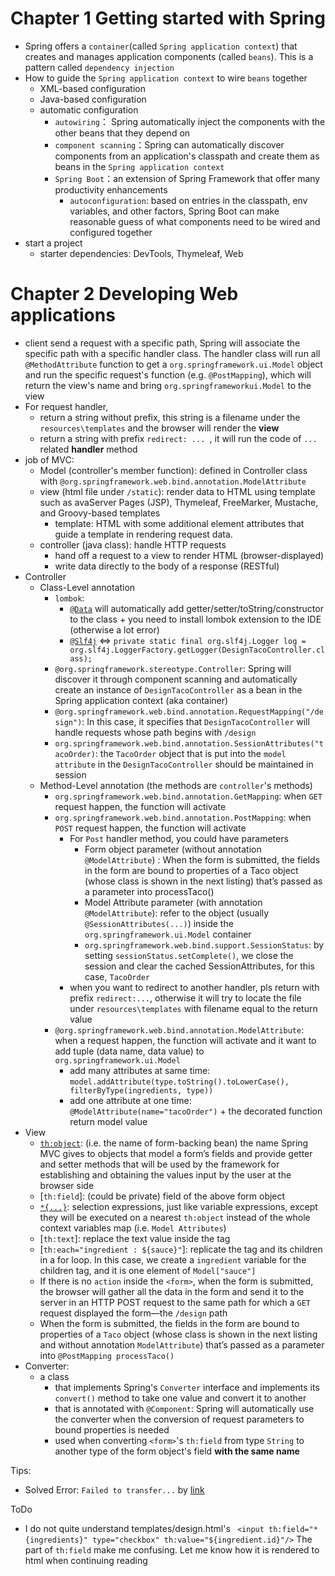 # Chapter 1 Getting started with Spring
- Spring offers a `container`(called `Spring application context`) that creates and manages application components (called `beans`). This is a pattern called `dependency injection`
- How to guide the `Spring application context` to wire `beans` together    
    - XML-based configuration
    - Java-based configuration
    - automatic configuration
        - `autowiring`： Spring automatically inject the components with the other beans that they depend on
        - `component scanning`：Spring can automatically discover components from an application's classpath and create them as beans in the `Spring application context`
        - `Spring Boot`：an extension of Spring Framework that offer many productivity enhancements
            - `autoconfiguration`: based on entries in the classpath, env variables, and other factors, Spring Boot can make reasonable guess of what components need to be wired and configured together
- start a project
    - starter dependencies: DevTools, Thymeleaf, Web

# Chapter 2 Developing Web applications
- client send a request with a specific path, Spring will associate the specific path with a specific handler class. The handler class will run all `@MethodAttribute` function to get a `org.springframework.ui.Model` object and run the specific request's function (e.g. `@PostMapping`), which will return the view's name and bring `org.springframeworkui.Model` to the view
- For request handler,
  - return a string without prefix, this string is a filename under the `resources\templates` and the browser will render the **view**
  - return a string with prefix `redirect: ... `, it will run the code of `...`  related **handler** method
- job of MVC:
  - Model (controller's member function): defined in Controller class with `@org.springframework.web.bind.annotation.ModelAttribute`
  - view (html file under `/static`): render data to HTML using template such as avaServer Pages (JSP), Thymeleaf, FreeMarker, Mustache, and Groovy-based templates
    - template: HTML with some additional element attributes that guide a template in rendering request data.
  - controller (java class): handle HTTP requests
    - hand off a request to a view to render HTML (browser-displayed)
    - write data directly to the body of a response (RESTful) 
- Controller
  - Class-Level annotation
    - `lombok`: 
      - [`@Data`](https://projectlombok.org/features/Data) will automatically add getter/setter/toString/constructor to the class + you need to install lombok extension to the IDE (otherwise a lot error)
      - [`@Slf4j`](https://www.slf4j.org/) <=> `private static final org.slf4j.Logger log = org.slf4j.LoggerFactory.getLogger(DesignTacoController.class);`
    - `@org.springframework.stereotype.Controller`: Spring will discover it through component scanning and automatically create an instance of `DesignTacoController` as a bean in the Spring application context (aka container)
    - `@org.springframework.web.bind.annotation.RequestMapping("/design")`: In this case, it specifies that `DesignTacoController` will handle requests whose path begins with `/design`
    - `org.springframework.web.bind.annotation.SessionAttributes("tacoOrder)`: the `TacoOrder` object that is put into the `model attribute` in the `DesignTacoController` should be maintained in session
  - Method-Level annotation (the methods are `controller`'s methods)
    - `org.springframework.web.bind.annotation.GetMapping`: when `GET` request happen, the function will activate 
    - `org.springframework.web.bind.annotation.PostMapping`: when `POST` request happen, the function will activate
      - For `Post` handler method, you could have parameters
        - Form object parameter (without annotation `@ModelAttribute`) : When the form is submitted, the fields in the form are bound to properties of a Taco object (whose class is shown in the next listing) that’s passed as a parameter into processTaco()
        - Model Attribute parameter (with annotation `@ModelAttribute`): refer to the object (usually `@SessionAttributes(...)`) inside the `org.springframework.ui.Model` container
        - `org.springframework.web.bind.support.SessionStatus`: by setting `sessionStatus.setComplete()`, we close the session and clear the cached SessionAttributes, for this case, `TacoOrder`
      - when you want to redirect to another handler, pls return with prefix `redirect:...`, otherwise it will try to locate the file under `resources\templates` with filename equal to the return value
    - `@org.springframework.web.bind.annotation.ModelAttribute`: when a request happen, the function will activate and it want to add tuple (data name, data value) to `org.springframework.ui.Model`
      - add many attributes at same time: `model.addAttribute(type.toString().toLowerCase(), filterByType(ingredients, type))`
      - add one attribute at one time: `@ModelAttribute(name="tacoOrder")` + the decorated function return model value
- View
  - [`th:object`](https://www.thymeleaf.org/doc/tutorials/3.1/thymeleafspring.html#handling-the-command-object): (i.e. the name of form-backing bean) the name Spring MVC gives to objects that model a form’s fields and provide getter and setter methods that will be used by the framework for establishing and obtaining the values input by the user at the browser side
  - [`th:field`]: (could be private) field of the above form object
  - [`*{...}`](https://www.thymeleaf.org/doc/articles/standarddialect5minutes.html): selection expressions, just like variable expressions, except they will be executed on a nearest `th:object` instead of the whole context variables map (i.e. `Model Attributes`)
  - [`th:text`]: replace the text value inside the tag
  - [`th:each="ingredient : ${sauce}"`]: replicate the tag and its children in a for loop. In this case, we create a `ingredient` variable for the children tag, and it is one element of `Model["sauce"]`
  - If there is no `action` inside the `<form>`, when the form is submitted, the browser will gather all the data in the form and send it to the server in an HTTP POST request to the same path for which a `GET` request displayed the form—the `/design` path
  - When the form is submitted, the fields in the form are bound to properties of a `Taco` object (whose class is shown in the next listing and without annotation `ModelAttribute`) that’s passed as a parameter into `@PostMapping processTaco()`
- Converter: 
  - a class 
    - that implements Spring's `Converter` interface and implements its `convert()` method to take one value and convert it to another
    - that is annotated with `@Component`: Spring will automatically use the converter when the conversion of request parameters to bound properties is needed
    - used when converting `<form>`'s `th:field` from type `String` to another type of the form object's field **with the same name**
  

Tips:
- Solved Error: `Failed to transfer...` by [link](https://stackoverflow.com/questions/5074063/maven-error-failure-to-transfer)


ToDo
- I do not quite understand templates/design.html's ` <input th:field="*{ingredients}" type="checkbox" th:value="${ingredient.id}"/>` The part of `th:field` make me confusing. Let me know how it is rendered to html when continuing reading